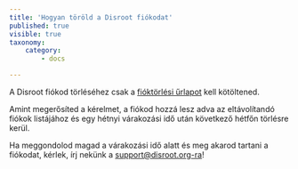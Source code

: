 ```yaml
---
title: 'Hogyan töröld a Disroot fiókodat'
published: true
visible: true
taxonomy:
    category:
        - docs

---
```


A Disroot fiókod törléséhez csak a [fióktörlési űrlapot](https://disroot.org/forms/delete-account-form) kell kötöltened.

Amint megerősíted a kérelmet, a fiókod hozzá lesz adva az eltávolítandó fiókok listájához és egy hétnyi várakozási idő után következő hétfőn törlésre kerül.

Ha meggondolod magad a várakozási idő alatt és meg akarod tartani a fiókodat, kérlek, írj nekünk a support@disroot.org-ra!
